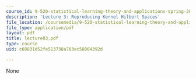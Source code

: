```yaml
---
course_id: 9-520-statistical-learning-theory-and-applications-spring-2003
description: 'Lecture 3: Reproducing Kernel Hilbert Spaces'
file_location: /coursemedia/9-520-statistical-learning-theory-and-applications-spring-2003/c60831d52fe513738a763ec58064392d_lecture03.pdf
file_type: application/pdf
layout: pdf
title: lecture03.pdf
type: course
uid: c60831d52fe513738a763ec58064392d

---
```

None